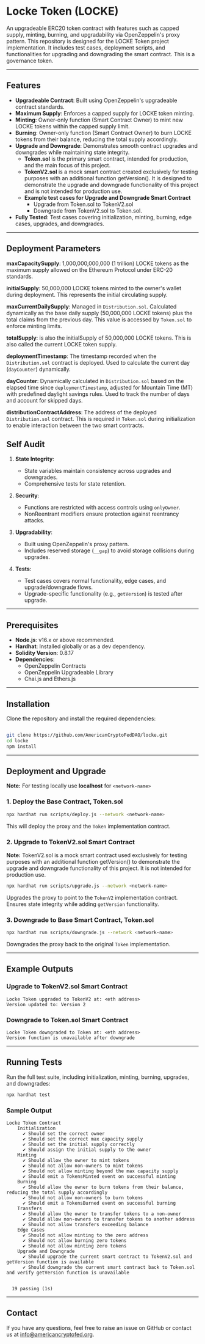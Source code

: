 # Locke Token (LOCKE)

An upgradeable ERC20 token contract with features such as capped supply, minting, burning, and upgradability via OpenZeppelin's proxy pattern. This repository is designed for the LOCKE Token project implementation. It includes test cases, deployment scripts, and functionalities for upgrading and downgrading the smart contract. This is a governance token.

---

## Features

- **Upgradeable Contract**: Built using OpenZeppelin's upgradeable contract standards.
- **Maximum Supply**: Enforces a capped supply for LOCKE token minting.
- **Minting**: Owner-only function (Smart Contract Owner) to mint new LOCKE tokens within the capped supply limit.
- **Burning**: Owner-only function (Smart Contract Owner) to burn LOCKE tokens from their balance, reducing the total supply accordingly.
- **Upgrade and Downgrade**: Demonstrates smooth contract upgrades and downgrades while maintaining state integrity.
   - **Token.sol** is the primary smart contract, intended for production, and the main focus of this project.
   - **TokenV2.sol** is a mock smart contract created exclusively for testing purposes with an additional function getVersion(). It is designed to demonstrate the upgrade and downgrade functionality of this project and is not intended for production use.
   - **Example test cases for Upgrade and Downgrade Smart Contract**
      - Upgrade from Token.sol to TokenV2.sol
      - Downgrade from TokenV2.sol to Token.sol.
- **Fully Tested**:  Test cases covering initialization, minting, burning, edge cases, upgrades, and downgrades.

---

## Deployment Parameters

**maxCapacitySupply**: 1,000,000,000,000 (1 trillion) LOCKE tokens as the maximum supply allowed on the Ethereum Protocol under ERC-20 standards.

**initialSupply**: 50,000,000 LOCKE tokens minted to the owner's wallet during deployment. This represents the initial circulating supply.

**maxCurrentDailySupply**: Managed in `Distribution.sol`. Calculated dynamically as the base daily supply (50,000,000 LOCKE tokens) plus the total claims from the previous day. This value is accessed by `Token.sol` to enforce minting limits.

**totalSupply**: is also the initialSupply of 50,000,000 LOCKE tokens. This is also called the current LOCKE token supply.

**deploymentTimestamp**: The timestamp recorded when the `Distribution.sol` contract is deployed. Used to calculate the current day (`dayCounter`) dynamically.

**dayCounter**: Dynamically calculated in `Distribution.sol` based on the elapsed time since `deploymentTimestamp`, adjusted for Mountain Time (MT) with predefined daylight savings rules. Used to track the number of days and account for skipped days.

**distributionContractAddress**: The address of the deployed `Distribution.sol` contract. This is required in `Token.sol` during initialization to enable interaction between the two smart contracts.

## Self Audit

1. **State Integrity**:
   - State variables maintain consistency across upgrades and downgrades.
   - Comprehensive tests for state retention.

2. **Security**:
   - Functions are restricted with access controls using `onlyOwner`.
   - NonReentrant modifiers ensure protection against reentrancy attacks.

3. **Upgradability**:
   - Built using OpenZeppelin's proxy pattern.
   - Includes reserved storage (`__gap`) to avoid storage collisions during upgrades.

4. **Tests**:
   - Test cases covers normal functionality, edge cases, and upgrade/downgrade flows.
   - Upgrade-specific functionality (e.g., `getVersion`) is tested after upgrade.

---

## Prerequisites

- **Node.js**: v16.x or above recommended.
- **Hardhat**: Installed globally or as a dev dependency.
- **Solidity Version**: 0.8.17
- **Dependencies**:
  - OpenZeppelin Contracts
  - OpenZeppelin Upgradeable Library
  - Chai.js and Ethers.js

---

## Installation

Clone the repository and install the required dependencies:

```bash

git clone https://github.com/AmericanCryptoFedDAO/locke.git
cd locke
npm install
```

---

## Deployment and Upgrade

**Note:** For testing locally use **localhost** for `<network-name>`

### 1. **Deploy the Base Contract, Token.sol**

```bash
npx hardhat run scripts/deploy.js --network <network-name>
```

This will deploy the proxy and the `Token` implementation contract.

### 2. **Upgrade to TokenV2.sol Smart Contract**

**Note:** TokenV2.sol is a mock smart contract used exclusively for testing purposes with an additional function getVersion() to demonstrate the upgrade and downgrade functionality of this project. It is not intended for production use.

```bash
npx hardhat run scripts/upgrade.js --network <network-name>
```

Upgrades the proxy to point to the `TokenV2` implementation contract. Ensures state integrity while adding `getVersion` functionality.

### 3. **Downgrade to Base Smart Contract, Token.sol**

```bash
npx hardhat run scripts/downgrade.js --network <network-name>
```

Downgrades the proxy back to the original `Token` implementation.

---

## Example Outputs

### Upgrade to TokenV2.sol Smart Contract

```
Locke Token upgraded to TokenV2 at: <eth address>
Version updated to: Version 2
```

### Downgrade to Token.sol Smart Contract

```
Locke Token downgraded to Token at: <eth address>
Version function is unavailable after downgrade
```

---

## Running Tests

Run the full test suite, including initialization, minting, burning, upgrades, and downgrades:

```bash
npx hardhat test
```

### Sample Output

```
Locke Token Contract
    Initialization
      ✔ Should set the correct owner
      ✔ Should set the correct max capacity supply
      ✔ Should set the initial supply correctly
      ✔ Should assign the initial supply to the owner
    Minting
      ✔ Should allow the owner to mint tokens
      ✔ Should not allow non-owners to mint tokens
      ✔ Should not allow minting beyond the max capacity supply
      ✔ Should emit a TokensMinted event on successful minting
    Burning
      ✔ Should allow the owner to burn tokens from their balance, reducing the total supply accordingly
      ✔ Should not allow non-owners to burn tokens
      ✔ Should emit a TokensBurned event on successful burning
    Transfers
      ✔ Should allow the owner to transfer tokens to a non-owner
      ✔ Should allow non-owners to transfer tokens to another address
      ✔ Should not allow transfers exceeding balance
    Edge Cases
      ✔ Should not allow minting to the zero address
      ✔ Should not allow burning zero tokens
      ✔ Should not allow minting zero tokens
    Upgrade and Downgrade
      ✔ Should upgrade the current smart contract to TokenV2.sol and getVersion function is available
      ✔ Should downgrade the current smart contract back to Token.sol and verify getVersion function is unavailable


  19 passing (1s)

```

---

## Contact

If you have any questions, feel free to raise an issue on GitHub or contact us at info@americancryptofed.org.
